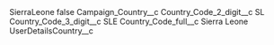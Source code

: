 <?xml version="1.0" encoding="UTF-8"?>
<CustomMetadata xmlns="http://soap.sforce.com/2006/04/metadata" xmlns:xsi="http://www.w3.org/2001/XMLSchema-instance" xmlns:xsd="http://www.w3.org/2001/XMLSchema">
    <label>SierraLeone</label>
    <protected>false</protected>
    <values>
        <field>Campaign_Country__c</field>
        <value xsi:nil="true"/>
    </values>
    <values>
        <field>Country_Code_2_digit__c</field>
        <value xsi:type="xsd:string">SL</value>
    </values>
    <values>
        <field>Country_Code_3_digit__c</field>
        <value xsi:type="xsd:string">SLE</value>
    </values>
    <values>
        <field>Country_Code_full__c</field>
        <value xsi:type="xsd:string">Sierra Leone</value>
    </values>
    <values>
        <field>UserDetailsCountry__c</field>
        <value xsi:nil="true"/>
    </values>
</CustomMetadata>
